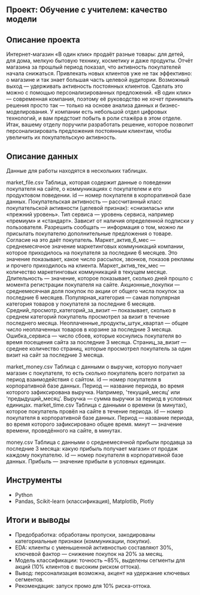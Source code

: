 ##  Проект: Обучение с учителем: качество модели
## Описание проекта
Интернет-магазин «В один клик» продаёт разные товары: для детей, для дома, мелкую бытовую технику, косметику и даже продукты. Отчёт магазина за прошлый период показал, что активность покупателей начала снижаться. Привлекать новых клиентов уже не так эффективно: о магазине и так знает большая часть целевой аудитории. Возможный выход — удерживать активность постоянных клиентов. Сделать это можно с помощью персонализированных предложений.
«В один клик» — современная компания, поэтому её руководство не хочет принимать решения просто так — только на основе анализа данных и бизнес-моделирования. У компании есть небольшой отдел цифровых технологий, и вам предстоит побыть в роли стажёра в этом отделе. 
Итак, вашему отделу поручили разработать решение, которое позволит персонализировать предложения постоянным клиентам, чтобы увеличить их покупательскую активность.

## Описание данных

Данные для работы находятся в нескольких таблицах. 

market_file.csv
Таблица, которая содержит данные о поведении покупателя на сайте, о коммуникациях с покупателем и его продуктовом поведении.
id — номер покупателя в корпоративной базе данных.
Покупательская активность — рассчитанный класс покупательской активности (целевой признак): «снизилась» или «прежний уровень».
Тип сервиса — уровень сервиса, например «премиум» и «стандарт». Зависит от наличия определенной подписки у пользователя.
Разрешить сообщать — информация о том, можно ли присылать покупателю дополнительные предложения о товаре. Согласие на это даёт покупатель.
Маркет_актив_6_мес — среднемесячное значение маркетинговых коммуникаций компании, которое приходилось на покупателя за последние 6 месяцев. Это значение показывает, какое число рассылок, звонков, показов рекламы и прочего приходилось на клиента.
Маркет_актив_тек_мес — количество маркетинговых коммуникаций в текущем месяце.
Длительность — значение, которое показывает, сколько дней прошло с момента регистрации покупателя на сайте.
Акционные_покупки — среднемесячная доля покупок по акции от общего числа покупок за последние 6 месяцев.
Популярная_категория — самая популярная категория товаров у покупателя за последние 6 месяцев.
Средний_просмотр_категорий_за_визит — показывает, сколько в среднем категорий покупатель просмотрел за визит в течение последнего месяца.
Неоплаченные_продукты_штук_квартал — общее число неоплаченных товаров в корзине за последние 3 месяца.
Ошибка_сервиса — число сбоев, которые коснулись покупателя во время посещения сайта за последние 3 месяца.
Страниц_за_визит — среднее количество страниц, которые просмотрел покупатель за один визит на сайт за последние 3 месяца.

market_money.csv
Таблица с данными о выручке, которую получает магазин с покупателя, то есть сколько покупатель всего потратил за период взаимодействия с сайтом.
id — номер покупателя в корпоративной базе данных.
Период — название периода, во время которого зафиксирована выручка. Например, 'текущий_месяц' или 'предыдущий_месяц'.
Выручка — сумма выручки за период в условных единицах.
market_time.csv
Таблица с данными о времени (в минутах), которое покупатель провёл на сайте в течение периода.
id — номер покупателя в корпоративной базе данных.
Период — название периода, во время которого зафиксировано общее время.
минут — значение времени, проведённого на сайте, в минутах.

money.csv
Таблица с данными о среднемесячной прибыли продавца за последние 3 месяца: какую прибыль получает магазин от продаж каждому покупателю.
id — номер покупателя в корпоративной базе данных.
Прибыль — значение прибыли в условных единицах.

## Инструменты
- Python
- Pandas, Scikit-learn (классификация), Matplotlib, Plotly

## Итоги и выводы
- Предобработка: обработаны пропуски, закодированы категориальные признаки (коммуникации, покупки).
- EDA: клиенты с уменьшенной активностью составляют 30%, ключевой фактор — снижение покупок на 20% за месяц.
- Модель классификации: точность ~85%, выделены сегменты для акций (10% клиентов с высоким риском оттока).
- Вывод: персонализация возможна, акцент на удержание ключевых сегментов.
- Рекомендация: запуск промо для 10% риска-оттока.
